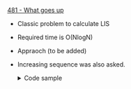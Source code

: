 [481 - What goes up](https://onlinejudge.org/index.php?option=com_onlinejudge&Itemid=8&category=651&page=show_problem&problem=422)
 - Classic problem to calculate LIS
 - Required time is O(NlogN)
 - Appraoch (to be added)
 - Increasing sequence was also asked.
   <details>
   <summary>Code sample</summary>

   ```cpp
    vector<int> getSeq(int start, vector<int> parent, vector<int> arr) {
        vector<int> ans;
        ans.push_back(arr[start]);
        while (parent[start] >= 0) {
            start = parent[start];
            ans.push_back(arr[start]);
        }
        reverse(ans.begin(), ans.end());
        return ans;
    }
    
    int main() {
        int n;
        vector<int> arr;
        while (cin >> n)
        arr.push_back(n);
        
        n = arr.size();
        vector<int> parent(2 * n + 1), trackNum, trackIndex;
        int parentSize = 0;
        
        for (int i = 0; i < n; i++) {
        int pos = lower_bound(trackNum.begin(), trackNum.end(), arr[i]) -
        trackNum.begin();
        
            if (pos >= trackNum.size()) {
              trackNum.push_back(arr[i]);
              trackIndex.push_back(i);
              parentSize = max(parentSize, i);
            } else {
              trackNum[pos] = arr[i];
              trackIndex[pos] = i;
            }
            parent[i] = pos ? trackIndex[pos - 1] : -1;
        }
        
        auto ans = getSeq(parentSize, parent, arr);
        cout << ans.size() << '\n';
        cout << "-\n";
        for (const auto &i : ans)
        cout << i << '\n';
    }
   ```

   </details>
